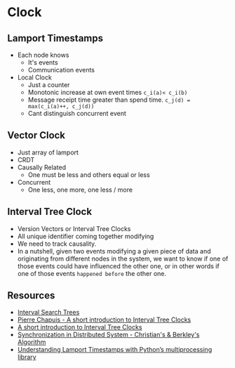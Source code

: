 # Clock

## Lamport Timestamps
- Each node knows
    - It's events
    - Communication events
- Local Clock 
    - Just a counter
    - Monotonic increase at own event times `c_i(a)< c_i(b)`
    - Message receipt time greater than spend time.
    `c_j(d) = max(c_i(a)++, c_j(d))`
    - Cant distinguish concurrent event

## Vector Clock
- Just array of lamport
- CRDT
- Causally Related 
    - One must be less and others equal or less
- Concurrent 
    - One less, one more, one less / more

## Interval Tree Clock
- Version Vectors or Interval Tree Clocks
- All unique identifier coming together modifying
- We need to track causality. 
- In a nutshell, given two events modifying a given piece of data and originating from different nodes in the system, we want to know if one of those events could have influenced the other one, or in other words if one of those events `happened before` the other one.

## Resources
- [Interval Search Trees ](https://www.youtube.com/watch?v=q0QOYtSsTg4)
- [Pierre Chapuis - A short introduction to Interval Tree Clocks](https://www.youtube.com/watch?v=PgCziibErvU)
- [A short introduction to Interval Tree Clocks](https://blog.separateconcerns.com/2017-05-07-itc.html)
- [Synchronization in Distributed System - Christian's & Berkley's Algorithm](https://youtu.be/L7cjMgJktdA)
- [Understanding Lamport Timestamps with Python’s multiprocessing library](https://towardsdatascience.com/understanding-lamport-timestamps-with-pythons-multiprocessing-library-12a6427881c6)